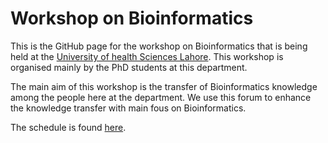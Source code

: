 # Workshop on Bioinformatics

This is the GitHub page for the workshop on Bioinformatics that is being held at the [University of health Sciences Lahore][1]. This workshop is organised mainly by the PhD students at this department.

The main aim of this workshop is the transfer of Bioinformatics knowledge among the people here at the department. We use this forum to enhance the knowledge transfer with  main fous on Bioinformatics.

The schedule is found [here][2].

[1]: https://www.uhs.edu.pk
[2]: https://immuntech.github.io/Bioinformatics_Workshop_ImmTech/schedule
